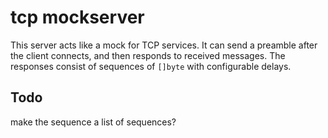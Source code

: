 # tcp mockserver
This server acts like a mock for TCP services.
It can send a preamble after the client connects, and then responds to received messages.
The responses consist of sequences of `[]byte` with configurable delays.

## Todo
make the sequence a list of sequences?
